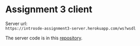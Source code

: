 # Assignment 3 client
Server url:  
``` https://introsde-assignment3-server.herokuapp.com/ws?wsdl ```  
  
The server code is in this [repository](https://github.com/mmascotti/introsde-2015-assignment-3-server).  
